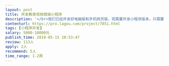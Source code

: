 ```yaml
---                
layout: post       
title: 开发教育视频商城小程序           
description: '</br>我们已经开发好电脑版和手机网页版，现需要开发小程序版本，只需要根据现有功能开发即可，主要功能有会员登陆，视频购买，在线看视频，在线购书，会员级别管理，订单管理等。</br>'     
contenturl: https://pro.lagou.com/project/7851.html      
tags: [小程序开发]            
salary: 5000-10000元          
publish_time: 2018-05-15 10:53:47         
review: 113人                   
apply: 2人                   
recommend: 5人                   
time_range: 1-2周              
---                 
```

